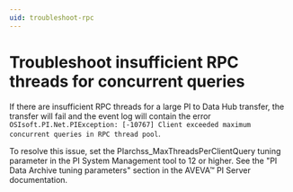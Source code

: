 ```yaml
---
uid: troubleshoot-rpc
---
```


# **Troubleshoot insufficient RPC threads for concurrent queries**

If there are insufficient RPC threads for a large PI to Data Hub transfer, the transfer will fail and the event log will contain the error `OSIsoft.PI.Net.PIException: [-10767] Client exceeded maximum concurrent queries in RPC thread pool`.

To resolve this issue, set the PIarchss_MaxThreadsPerClientQuery tuning parameter in the PI System Management tool to 12 or higher. See the "PI Data Archive tuning parameters" section in the AVEVA™ PI Server documentation.